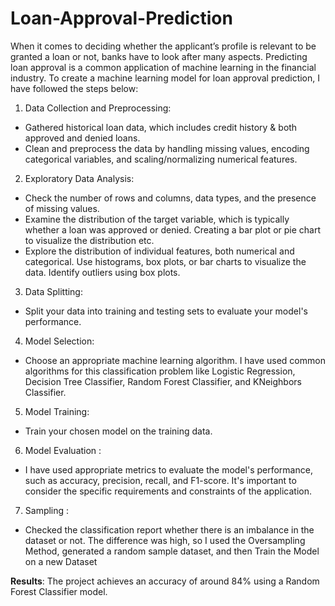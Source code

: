 # Loan-Approval-Prediction

When it comes to deciding whether the applicant’s profile is relevant to be granted a loan or not, banks have to look after many aspects.
Predicting loan approval is a common application of machine learning in the financial industry. To create a machine learning model for loan approval prediction, I have  followed  the steps below:

1. Data Collection and Preprocessing:
- Gathered historical loan data, which includes credit history & both approved and denied loans.
- Clean and preprocess the data by handling missing values, encoding categorical variables, and scaling/normalizing numerical features.

2. Exploratory Data Analysis:
- Check the number of rows and columns, data types, and the presence of missing values.
- Examine the distribution of the target variable, which is typically whether a loan was approved or denied. Creating a bar plot or pie chart to visualize the distribution etc.
- Explore the distribution of individual features, both numerical and categorical. Use histograms, box plots, or bar charts to visualize the data. Identify outliers using box plots.
   
3. Data Splitting:
- Split your data into training and testing sets to evaluate your model's performance.

4. Model Selection:
- Choose an appropriate machine learning algorithm. I have used common algorithms for this classification problem like Logistic Regression, Decision Tree Classifier, Random Forest Classifier, and KNeighbors Classifier.
5. Model Training:
- Train your chosen model on the training data.

6. Model Evaluation :
- I have used appropriate metrics to evaluate the model's performance, such as accuracy, precision, recall, and F1-score. It's important to consider the specific requirements and constraints of the application.

7. Sampling :
- Checked the classification report whether there is an imbalance in the dataset or not. The difference was high, so I used the Oversampling Method, generated a random sample dataset, and then Train the Model on a new Dataset 

**Results**: The project achieves an accuracy of around 84% using a Random Forest Classifier model.
            




